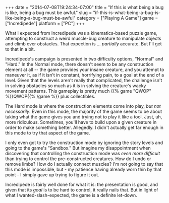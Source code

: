 +++
date = "2014-07-08T19:24:34-07:00"
title = "If this is what being a bug is like, being a bug must be awful."
slug = "if-this-is-what-being-a-bug-is-like-being-a-bug-must-be-awful"
category = ["Playing A Game"]
game = ["Incredipede"]
platform = ["PC"]
+++

What I expected from Incredipede was a kinematics-based puzzle game, attempting to construct a weird muscle-bug creature to manipulate objects and climb over obstacles.  That expection is ... <i>partially</i> accurate.  But I'll get to that in a bit.

Incredipede's campaign is presented in two difficulty options, "Normal" and "Hard."  In the Normal mode, there doesn't seem to be any construction element at all -- the game provides your insane creature, and you attempt to maneuver it, as if it isn't in constant, horrifying pain, to a goal at the end of a level.  Given that the levels aren't really that complicated, the challenge isn't in solving obstacles so much as it is in solving the creature's wacky movement patterns.  This gameplay is pretty much {{% game "QWOP" %}}QWOP{{% /game %}} plus collectibles.

The Hard mode is where the construction elements come into play, <i>but not necessarily</i>.  Even in this mode, the majority of the game seems to be about taking what the game gives you and trying not to play it like a tool.  Just, uh, more ridiculous.  Sometimes, you'll have to build upon a given creature in order to make something better.  Allegedly.  I didn't actually get far enough in this mode to try that aspect of the game.

I only even got to try the construction mode by ignoring the story levels and going to the game's "Sandbox."  But imagine my disappointment when discovering that controlling the construction mode was <i>even more difficult</i> than trying to control the pre-constructed creatures.  How do I undo or remove limbs?  How do I actually connect muscles?  I'm not going to say that this mode is impossible, but - my patience having already worn thin by that point - I simply gave up trying to figure it out.

Incredipede is fairly well done for what it is: the presentation is good, and given that its <i>goal</i> is to be hard to control, it really nails that.  But in light of what I wanted-slash-expected, the game is a definite let-down.